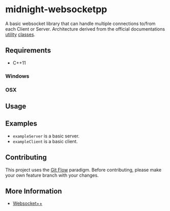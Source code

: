 # midnight-websocketpp

A basic websocket library that can handle multiple connections to/from each Client or Server.  Architecture 
derived from the official documentations [utility](https://github.com/zaphoyd/websocketpp/tree/master/tutorials/utility_client)
[classes](https://github.com/zaphoyd/websocketpp/tree/master/tutorials/utility_server).

## Requirements
* C++11

### Windows

### OSX

## Usage

## Examples
* `exampleServer` is a basic server.
* `exampleClient` is a basic client.

## Contributing
This project uses the [Git Flow](http://nvie.com/posts/a-successful-git-branching-model/) paradigm.  Before contributing, please make your own feature branch with your changes.

## More Information
* [Websocket++](https://www.zaphoyd.com/websocketpp/)
